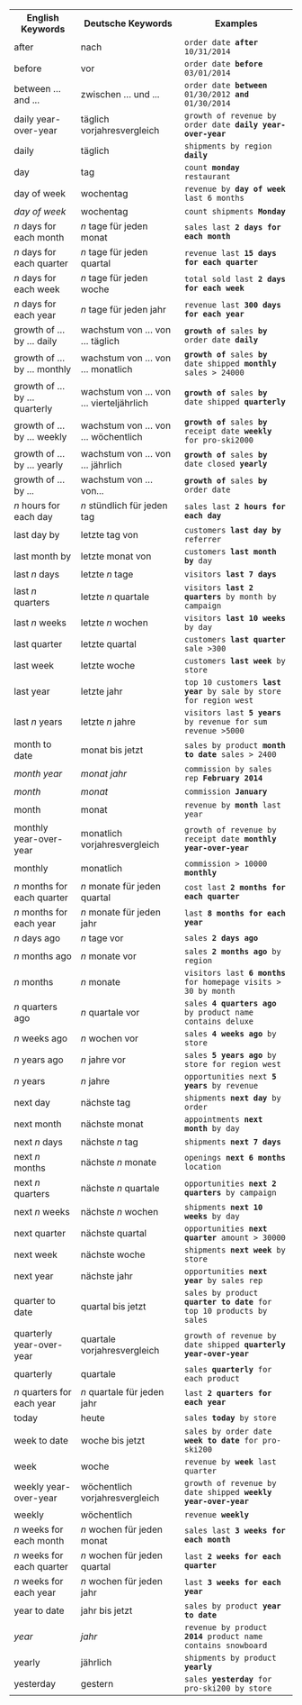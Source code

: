 
<table class="tg">
  <tr>
    <th class="tg-j0ga">English Keywords</th>
    <th class="tg-j0ga">Deutsche Keywords</th>
    <th class="tg-j0ga">Examples</th>
  </tr>
  <tr>
    <td class="tg-dc35">after</td>
    <td class="tg-dc35">nach</td>
    <td class="tg-dc35"><code>order date <b>after</b> 10/31/2014</code></td>
  </tr>
  <tr>
    <td class="tg-us36">before</td>
    <td class="tg-us36">vor</td>
    <td class="tg-us36"><code>order date <b>before</b> 03/01/2014</code></td>
  </tr>
  <tr>
    <td class="tg-dc35">between … and ...</td>
    <td class="tg-dc35">zwischen … und ...</td>
    <td class="tg-dc35"><code>order date <b>between</b> 01/30/2012 <b>and</b> 01/30/2014</code></td>
  </tr>
  <tr>
    <td class="tg-us36">daily year-over-year</td>
    <td class="tg-us36">täglich vorjahresvergleich</td>
    <td class="tg-us36"><code>growth of revenue by order date <b>daily year-over-year</b></code></td>
  </tr>
  <tr>
    <td class="tg-dc35">daily</td>
    <td class="tg-dc35">täglich</td>
    <td class="tg-dc35"><code>shipments by region <b>daily</b></code></td>
  </tr>
  <tr>
    <td class="tg-us36">day</td>
    <td class="tg-us36">tag</td>
    <td class="tg-us36"><code>count <b>monday</b> restaurant</code></td>
  </tr>
  <tr>
    <td class="tg-dc35">day of week</td>
    <td class="tg-dc35">wochentag</td>
    <td class="tg-dc35"><code>revenue by <b>day of week</b> last 6 months</code></td>
  </tr>
  <tr>
    <td class="tg-us36"><em>day of week</em></td>
    <td class="tg-us36">wochentag</td>
    <td class="tg-us36"><code>count shipments <b>Monday</b></code></td>
  </tr>
  <tr>
    <td class="tg-dc35"><em>n</em> days for each month</td>
    <td class="tg-dc35"><em>n</em> tage für jeden monat</td>
    <td class="tg-dc35"><code>sales last <b>2 days for each month</b></code></td>
  </tr>
  <tr>
    <td class="tg-us36"><em>n</em> days for each quarter</td>
    <td class="tg-us36"><em>n</em> tage für jeden quartal</td>
    <td class="tg-us36"><code>revenue last <b>15 days for each quarter</b></code></td>
  </tr>
  <tr>
    <td class="tg-dc35"><em>n</em> days for each week</td>
    <td class="tg-dc35"><em>n</em> tage für jeden woche</td>
    <td class="tg-dc35"><code>total sold last <b>2 days for each week</b></code></td>
  </tr>
  <tr>
    <td class="tg-us36"><em>n</em> days for each year</td>
    <td class="tg-us36"><em>n</em> tage für jeden jahr</td>
    <td class="tg-us36"><code>revenue last <b>300 days for each year</b></code></td>
  </tr>
  <tr>
    <td class="tg-dc35">growth of … by … daily</td>
    <td class="tg-dc35">wachstum von … von … täglich</td>
    <td class="tg-dc35"><code><b>growth of</b> sales <b>by</b> order date <b>daily</b></code></td>
  </tr>
  <tr>
    <td class="tg-us36">growth of … by … monthly</td>
    <td class="tg-us36">wachstum von … von … monatlich</td>
    <td class="tg-us36"><code><b>growth of</b> sales <b>by</b> date shipped <b>monthly</b> sales &gt; 24000</code></td>
  </tr>
  <tr>
    <td class="tg-dc35">growth of … by … quarterly</td>
    <td class="tg-dc35">wachstum von … von … vierteljährlich</td>
    <td class="tg-dc35"><code><b>growth of</b> sales <b>by</b> date shipped <b>quarterly</b></code></td>
  </tr>
  <tr>
    <td class="tg-us36">growth of … by … weekly</td>
    <td class="tg-us36">wachstum von … von … wöchentlich</td>
    <td class="tg-us36"><code><b>growth of</b> sales <b>by</b> receipt date <b>weekly</b> for pro-ski2000</code></td>
  </tr>
  <tr>
    <td class="tg-dc35">growth of … by … yearly</td>
    <td class="tg-dc35">wachstum von … von … jährlich</td>
    <td class="tg-dc35"><code><b>growth of</b> sales <b>by</b> date closed <b>yearly</b></code></td>
  </tr>
  <tr>
    <td class="tg-us36">growth of … by ...</td>
    <td class="tg-us36">wachstum von … von...</td>
    <td class="tg-us36"><code><b>growth of</b> sales <b>by</b> order date</code></td>
  </tr>
  <tr>
    <td class="tg-dc35"><em>n</em> hours for each day</td>
    <td class="tg-dc35"><em>n</em> stündlich für jeden tag</td>
    <td class="tg-dc35"><code>sales last <b>2 hours for each day</b></code></td>
  </tr>
  <tr>
    <td class="tg-us36">last day by</td>
    <td class="tg-us36">letzte tag von</td>
    <td class="tg-us36"><code>customers <b>last day by</b> referrer</code></td>
  </tr>
  <tr>
    <td class="tg-dc35">last month by</td>
    <td class="tg-dc35">letzte monat von</td>
    <td class="tg-dc35"><code>customers <b>last month by</b> day</code></td>
  </tr>
  <tr>
    <td class="tg-us36">last <em>n</em> days</td>
    <td class="tg-us36">letzte <em>n</em> tage</td>
    <td class="tg-us36"><code>visitors <b>last 7 days</b></code></td>
  </tr>
  <tr>
    <td class="tg-dc35">last <em>n</em> quarters</td>
    <td class="tg-dc35">letzte <em>n</em> quartale</td>
    <td class="tg-dc35"><code>visitors <b>last 2 quarters</b> by month by campaign</code></td>
  </tr>
  <tr>
    <td class="tg-us36">last <em>n</em> weeks</td>
    <td class="tg-us36">letzte <em>n</em> wochen</td>
    <td class="tg-us36"><code>visitors <b>last 10 weeks</b> by day</code></td>
  </tr>
  <tr>
    <td class="tg-dc35">last quarter</td>
    <td class="tg-dc35">letzte quartal</td>
    <td class="tg-dc35"><code>customers <b>last quarter</b> sale &gt;300</code></td>
  </tr>
  <tr>
    <td class="tg-us36">last week</td>
    <td class="tg-us36">letzte woche</td>
    <td class="tg-us36"><code>customers <b>last week</b> by store</code></td>
  </tr>
  <tr>
    <td class="tg-dc35">last year</td>
    <td class="tg-dc35">letzte jahr</td>
    <td class="tg-dc35"><code>top 10 customers <b>last year</b> by sale by store for region west</code></td>
  </tr>
  <tr>
    <td class="tg-dc35">last <em>n</em> years</td>
    <td class="tg-dc35">letzte <em>n</em> jahre</td>
    <td class="tg-dc35"><code>visitors last <b>5 years</b> by revenue for sum revenue &gt;5000</code></td>
  </tr>
  <tr>
    <td class="tg-us36">month to date</td>
    <td class="tg-us36">monat bis jetzt</td>
    <td class="tg-us36"><code>sales by product <b>month to date</b> sales &gt; 2400</code></td>
  </tr>
  <tr>
    <td class="tg-dc35"><em>month year</em></td>
    <td class="tg-dc35"><em>monat jahr</em></td>
    <td class="tg-dc35"><code>commission by sales rep <b>February 2014</b></code></td>
  </tr>
  <tr>
    <td class="tg-us36"><em>month</em></td>
    <td class="tg-us36"><em>monat</em></td>
    <td class="tg-us36"><code>commission <b>January</b></code></td>
  </tr>
  <tr>
    <td class="tg-dc35">month</td>
    <td class="tg-dc35">monat</td>
    <td class="tg-dc35"><code>revenue by <b>month</b> last year</code></td>
  </tr>
  <tr>
    <td class="tg-us36">monthly year-over-year</td>
    <td class="tg-us36">monatlich vorjahresvergleich</td>
    <td class="tg-us36"><code>growth of revenue by receipt date <b>monthly year-over-year</b></code></td>
  </tr>
  <tr>
    <td class="tg-dc35">monthly</td>
    <td class="tg-dc35">monatlich</td>
    <td class="tg-dc35"><code>commission &gt; 10000 <b>monthly</b></code></td>
  </tr>
  <tr>
    <td class="tg-us36"><em>n</em> months for each quarter</td>
    <td class="tg-us36"><em>n</em> monate für jeden quartal</td>
    <td class="tg-us36"><code>cost last <b>2 months for each quarter</b></code></td>
  </tr>
  <tr>
    <td class="tg-dc35"><em>n</em> months for each year</td>
    <td class="tg-dc35"><em>n</em> monate für jeden jahr</td>
    <td class="tg-dc35"><code>last <b>8 months for each year</b></code></td>
  </tr>
  <tr>
    <td class="tg-us36"><em>n</em> days ago</td>
    <td class="tg-us36"><em>n</em> tage vor</td>
    <td class="tg-us36"><code>sales <b>2 days ago</b></code></td>
  </tr>
  <tr>
    <td class="tg-dc35"><em>n</em> months ago</td>
    <td class="tg-dc35"><em>n</em> monate vor</td>
    <td class="tg-dc35"><code>sales <b>2 months ago</b> by region</code></td>
  </tr>
  <tr>
    <td class="tg-us36"><em>n</em> months</td>
    <td class="tg-us36"><em>n</em> monate</td>
    <td class="tg-us36"><code>visitors last <b>6 months</b> for homepage visits &gt; 30 by month</code></td>
  </tr>
  <tr>
    <td class="tg-dc35"><em>n</em> quarters ago</td>
    <td class="tg-dc35"><em>n</em> quartale vor</td>
    <td class="tg-dc35"><code>sales <b>4 quarters ago</b> by product name contains deluxe</code></td>
  </tr>
  <tr>
    <td class="tg-us36"><em>n</em> weeks ago</td>
    <td class="tg-us36"><em>n</em> wochen vor</td>
    <td class="tg-us36"><code>sales <b>4 weeks ago</b> by store</code></td>
  </tr>
  <tr>
    <td class="tg-dc35"><em>n</em> years ago</td>
    <td class="tg-dc35"><em>n</em> jahre vor</td>
    <td class="tg-dc35"><code>sales <b>5 years ago</b> by store for region west</code></td>
  </tr>
  <tr>
    <td class="tg-us36"><em>n</em> years</td>
    <td class="tg-us36"><em>n</em> jahre</td>
    <td class="tg-us36"><code>opportunities next <b>5 years</b> by revenue</code></td>
  </tr>
  <tr>
    <td class="tg-us36">next day</td>
    <td class="tg-us36">nächste tag</td>
    <td class="tg-us36"><code>shipments <b>next day</b> by order</code></td>
  </tr>
  <tr>
    <td class="tg-dc35">next month</td>
    <td class="tg-dc35">nächste monat</td>
    <td class="tg-dc35"><code>appointments <b>next month</b> by day</code></td>
  </tr>
  <tr>
    <td class="tg-us36">next <em>n</em> days</td>
    <td class="tg-us36">nächste <em>n</em> tag</td>
    <td class="tg-us36"><code>shipments <b>next 7 days</b></code></td>
  </tr>
  <tr>
    <td class="tg-dc35">next <em>n</em> months</td>
    <td class="tg-dc35">nächste <em>n</em> monate</td>
    <td class="tg-dc35"><code>openings <b>next 6 months</b> location</code></td>
  </tr>
  <tr>
    <td class="tg-us36">next <em>n</em> quarters</td>
    <td class="tg-us36">nächste <em>n</em> quartale</td>
    <td class="tg-us36"><code>opportunities <b>next 2 quarters</b> by campaign</code></td>
  </tr>
  <tr>
    <td class="tg-dc35">next <em>n</em> weeks</td>
    <td class="tg-dc35">nächste <em>n</em> wochen</td>
    <td class="tg-dc35"><code>shipments <b>next 10 weeks</b> by day</code></td>
  </tr>
  <tr>
    <td class="tg-us36">next quarter</td>
    <td class="tg-us36">nächste quartal</td>
    <td class="tg-us36"><code>opportunities <b>next quarter</b> amount &gt; 30000</code></td>
  </tr>
  <tr>
    <td class="tg-dc35">next week</td>
    <td class="tg-dc35">nächste woche</td>
    <td class="tg-dc35"><code>shipments <b>next week</b> by store</code></td>
  </tr>
  <tr>
    <td class="tg-us36">next year</td>
    <td class="tg-us36">nächste jahr</td>
    <td class="tg-us36"><code>opportunities <b>next year</b> by sales rep</code></td>
  </tr>
  <tr>
    <td class="tg-dc35">quarter to date</td>
    <td class="tg-dc35">quartal bis jetzt</td>
    <td class="tg-dc35"><code>sales by product <b>quarter to date</b> for top 10 products by sales</code></td>
  </tr>
  <tr>
    <td class="tg-us36">quarterly year-over-year</td>
    <td class="tg-us36">quartale vorjahresvergleich</td>
    <td class="tg-us36"><code>growth of revenue by date shipped <b>quarterly year-over-year</b></code></td>
  </tr>
  <tr>
    <td class="tg-dc35">quarterly</td>
    <td class="tg-dc35">quartale</td>
    <td class="tg-dc35"><code>sales <b>quarterly</b> for each product</code></td>
  </tr>
  <tr>
    <td class="tg-us36"><em>n</em> quarters for each year</td>
    <td class="tg-us36"><em>n</em> quartale für jeden jahr</td>
    <td class="tg-us36"><code>last <b>2 quarters for each year</b></code></td>
  </tr>
  <tr>
    <td class="tg-dc35">today</td>
    <td class="tg-dc35">heute</td>
    <td class="tg-dc35"><code>sales <b>today</b> by store</code></td>
  </tr>
  <tr>
    <td class="tg-us36">week to date</td>
    <td class="tg-us36">woche bis jetzt</td>
    <td class="tg-us36"><code>sales by order date <b>week to date</b> for pro-ski200</code></td>
  </tr>
  <tr>
    <td class="tg-dc35">week</td>
    <td class="tg-dc35">woche</td>
    <td class="tg-dc35"><code>revenue by <b>week</b> last quarter</code></td>
  </tr>
  <tr>
    <td class="tg-us36">weekly year-over-year</td>
    <td class="tg-us36">wöchentlich vorjahresvergleich</td>
    <td class="tg-us36"><code>growth of revenue by date shipped <b>weekly year-over-year</b></code></td>
  </tr>
  <tr>
    <td class="tg-dc35">weekly</td>
    <td class="tg-dc35">wöchentlich</td>
    <td class="tg-dc35"><code>revenue <b>weekly</b></code></td>
  </tr>
  <tr>
    <td class="tg-us36"><em>n</em> weeks for each month</td>
    <td class="tg-us36"><em>n</em> wochen für jeden monat</td>
    <td class="tg-us36"><code>sales last <b>3 weeks for each month</b></code></td>
  </tr>
  <tr>
    <td class="tg-dc35"><em>n</em> weeks for each quarter</td>
    <td class="tg-dc35"><em>n</em> wochen für jeden quartal</td>
    <td class="tg-dc35"><code>last <b>2 weeks for each quarter</b></code></td>
  </tr>
  <tr>
    <td class="tg-us36"><em>n</em> weeks for each year</td>
    <td class="tg-us36"><em>n</em> wochen für jeden jahr</td>
    <td class="tg-us36"><code>last <b>3 weeks for each year</b></code></td>
  </tr>
  <tr>
    <td class="tg-dc35">year to date</td>
    <td class="tg-dc35">jahr bis jetzt</td>
    <td class="tg-dc35"><code>sales by product <b>year to date</b></code></td>
  </tr>
  <tr>
    <td class="tg-us36"><em>year</em></td>
    <td class="tg-us36"><em>jahr</em></td>
    <td class="tg-us36"><code>revenue by product <b>2014</b> product name contains snowboard</code></td>
  </tr>
  <tr>
    <td class="tg-dc35">yearly</td>
    <td class="tg-dc35">jährlich</td>
    <td class="tg-dc35"><code>shipments by product <b>yearly</b></code></td>
  </tr>
  <tr>
    <td class="tg-us36">yesterday</td>
    <td class="tg-us36">gestern</td>
    <td class="tg-us36"><code>sales <b>yesterday</b> for pro-ski200 by store</code></td>
  </tr>
</table>
